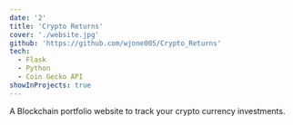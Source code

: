 ```yaml
---
date: '2'
title: 'Crypto Returns'
cover: './website.jpg'
github: 'https://github.com/wjone005/Crypto_Returns'
tech:
  - Flask
  - Python
  - Coin Gecko API
showInProjects: true
---
```


 A Blockchain portfolio website to track your crypto currency investments.
